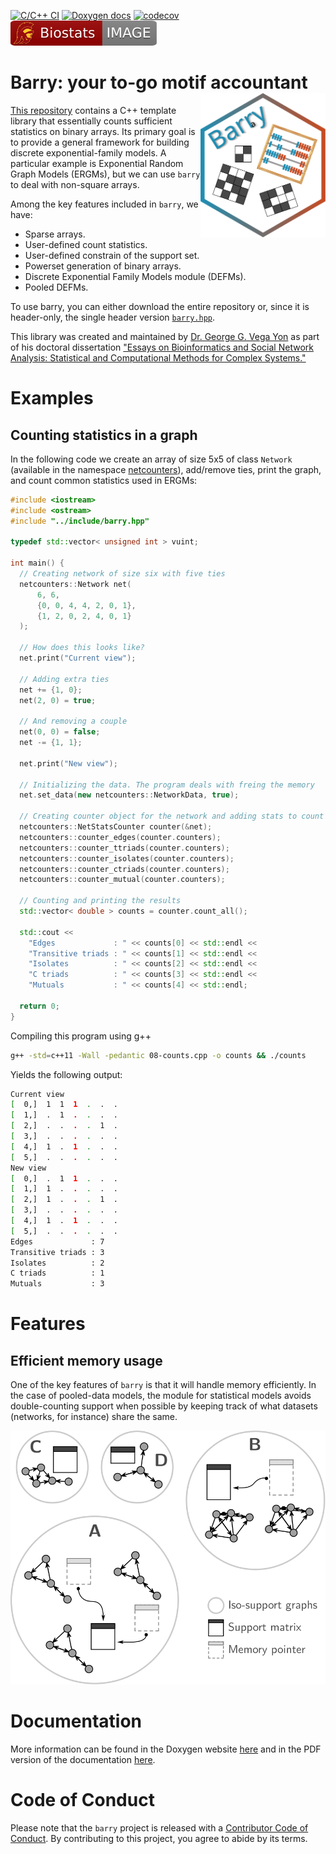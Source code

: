 [![C/C++ CI](https://github.com/USCbiostats/barry/actions/workflows/c-cpp.yml/badge.svg)](https://github.com/USCbiostats/barry/actions/workflows/c-cpp.yml)
[![Doxygen docs](https://github.com/USCbiostats/barry/actions/workflows/doxy-action.yml/badge.svg)](https://USCbiostats.github.io/barry)
[![codecov](https://codecov.io/gh/USCbiostats/barry/branch/master/graph/badge.svg?token=qGBTD4GJDL)](https://codecov.io/gh/USCbiostats/barry)
[![Integrative Methods of Analysis for Genetic Epidemiology](https://raw.githubusercontent.com/USCbiostats/badges/master/tommy-image-badge.svg)](https://image.usc.edu)

<h1>Barry: your to-go motif accountant<img src="design/logo.svg" style="max-width:200px;width:50%;" align="right"></h1>

[This repository](https://github.com/USCbiostats/barry) contains a C++ template library that essentially counts sufficient statistics on binary arrays. Its primary goal is to provide a general framework for building discrete exponential-family models. A particular example is Exponential Random Graph Models (ERGMs), but we can use `barry` to deal with non-square arrays.

Among the key features included in `barry`, we have:

* Sparse arrays.
* User-defined count statistics.
* User-defined constrain of the support set.
* Powerset generation of binary arrays.
* Discrete Exponential Family Models module (DEFMs).
* Pooled DEFMs.

To use barry, you can either download the entire repository or, since it is header-only, the single header version [`barry.hpp`](barry.hpp). 

This library was created and maintained by [Dr. George G. Vega Yon](https://ggvy.cl) as part of
his doctoral dissertation ["Essays on Bioinformatics and Social Network Analysis: Statistical and Computational Methods for Complex Systems."](https://digitallibrary.usc.edu/asset-management/2A3BF1WAN5IH)

# Examples

## Counting statistics in a graph

In the following code we create an array of size 5x5 of class `Network`
(available in the namespace [netcounters](https://uscbiostats.github.io/barry/namespacebarry_1_1counters_1_1network.html)), add/remove ties, print the
graph, and count common statistics used in ERGMs:

```cpp
#include <iostream>
#include <ostream>
#include "../include/barry.hpp"

typedef std::vector< unsigned int > vuint;

int main() {
  // Creating network of size six with five ties
  netcounters::Network net(
      6, 6,
      {0, 0, 4, 4, 2, 0, 1},
      {1, 2, 0, 2, 4, 0, 1}
  );
  
  // How does this looks like?
  net.print("Current view");
  
  // Adding extra ties
  net += {1, 0};
  net(2, 0) = true;
  
  // And removing a couple
  net(0, 0) = false;
  net -= {1, 1};

  net.print("New view");
  
  // Initializing the data. The program deals with freing the memory
  net.set_data(new netcounters::NetworkData, true);

  // Creating counter object for the network and adding stats to count
  netcounters::NetStatsCounter counter(&net);
  netcounters::counter_edges(counter.counters);
  netcounters::counter_ttriads(counter.counters);
  netcounters::counter_isolates(counter.counters);
  netcounters::counter_ctriads(counter.counters);
  netcounters::counter_mutual(counter.counters);
  
  // Counting and printing the results
  std::vector< double > counts = counter.count_all();
  
  std::cout <<
    "Edges             : " << counts[0] << std::endl <<
    "Transitive triads : " << counts[1] << std::endl <<
    "Isolates          : " << counts[2] << std::endl <<
    "C triads          : " << counts[3] << std::endl <<
    "Mutuals           : " << counts[4] << std::endl;
  
  return 0;
}
```

Compiling this program using g++

```bash
g++ -std=c++11 -Wall -pedantic 08-counts.cpp -o counts && ./counts
```

Yields the following output:

```bash
Current view
[  0,]  1  1  1  .  .  . 
[  1,]  .  1  .  .  .  . 
[  2,]  .  .  .  .  1  . 
[  3,]  .  .  .  .  .  . 
[  4,]  1  .  1  .  .  . 
[  5,]  .  .  .  .  .  . 
New view
[  0,]  .  1  1  .  .  . 
[  1,]  1  .  .  .  .  . 
[  2,]  1  .  .  .  1  . 
[  3,]  .  .  .  .  .  . 
[  4,]  1  .  1  .  .  . 
[  5,]  .  .  .  .  .  . 
Edges             : 7
Transitive triads : 3
Isolates          : 2
C triads          : 1
Mutuals           : 3
```

# Features

## Efficient memory usage

One of the key features of `barry` is that it will handle memory efficiently. In the case of pooled-data models, the module for statistical models avoids double-counting support when possible by keeping track of what datasets (networks, for instance) share the same.

<div align="center">
<img src="design/ergm-computing.svg">
</div>


# Documentation

More information can be found in the Doxygen website [here](https://uscbiostats.github.io/barry) and in the PDF version
of the documentation [here](https://github.com/USCbiostats/barry/blob/gh-pages/latex/refman.pdf).

# Code of Conduct

Please note that the `barry` project is released with a
[Contributor Code of Conduct](https://contributor-covenant.org/version/2/0/CODE_OF_CONDUCT.html).
By contributing to this project, you agree to abide by its terms.

